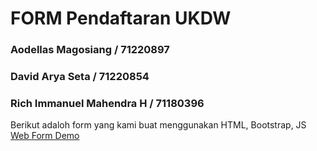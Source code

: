 # FORM Pendaftaran UKDW
### Aodellas Magosiang / 71220897
### David Arya Seta / 71220854
### Rich Immanuel Mahendra H / 71180396
Berikut adaloh form yang kami buat menggunakan HTML, Bootstrap, JS
[Web Form Demo](https://notaooo.github.io/index.html)
